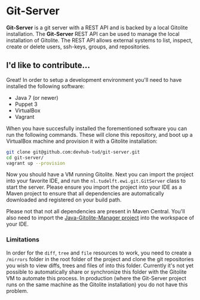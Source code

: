 # Git-Server

**Git-Server** is a git server with a REST API and is backed by a local Gitolite installation. The **Git-Server** REST API can be used to manage the local installation of Gitolite. The REST API allows external systems to list, inspect, create or delete users, ssh-keys, groups, and repositories.

## I'd like to contribute...

Great! In order to setup a development environment you'll need to have installed the following software:

* Java 7 (or newer)
* Puppet 3
* VirtualBox
* Vagrant

When you have succesfully installed the forementioned software you can run the following commands. These will clone this repository, and boot up a VirtualBox machine and provision it with a Gitolite installation:

```bash
git clone git@github.com:devhub-tud/git-server.git
cd git-server/
vagrant up --provision
```

Now you should have a VM running Gitolite. Next you can import the project into your favorite IDE, and run the `nl.tudelft.ewi.git.GitServer` class to start the server. Please ensure you import the project into your IDE as a Maven project to ensure that all dependencies are automatically downloaded and registered on your build path.

Please not that not all dependencies are present in Maven Central. You'll also need to import the [Java-Gitolite-Manager project](https://github.com/devhub-tud/Java-Gitolite-Manager) into the workspace of your IDE.

### Limitations ###

In order for the `diff`, `tree` and `file` resources to work, you need to create a `/mirrors` folder in the root folder of the project and clone the git repositories you wish to view diffs, trees and files of into this folder. Currently it's not yet possible to automatically share or synchronize this folder with the Gitolite VM to automate this process. In production (where the Git-Server project runs on the same machine as the Gitolite installation) you do not have this problem.
